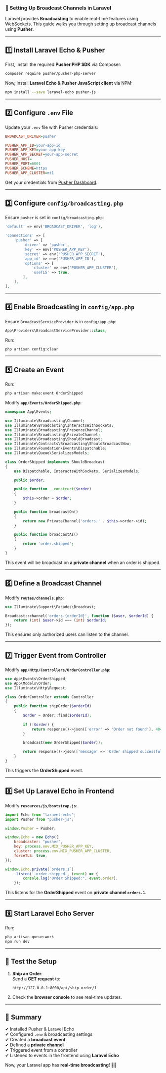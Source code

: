 ### **📡 Setting Up Broadcast Channels in Laravel**  

Laravel provides **Broadcasting** to enable real-time features using WebSockets. This guide walks you through setting up broadcast channels using **Pusher**.

---

## **1️⃣ Install Laravel Echo & Pusher**
First, install the required **Pusher PHP SDK** via Composer:
```sh
composer require pusher/pusher-php-server
```
Now, install **Laravel Echo & Pusher JavaScript client** via NPM:
```sh
npm install --save laravel-echo pusher-js
```

---

## **2️⃣ Configure `.env` File**
Update your `.env` file with Pusher credentials:
```ini
BROADCAST_DRIVER=pusher

PUSHER_APP_ID=your-app-id
PUSHER_APP_KEY=your-app-key
PUSHER_APP_SECRET=your-app-secret
PUSHER_HOST=
PUSHER_PORT=6001
PUSHER_SCHEME=https
PUSHER_APP_CLUSTER=mt1
```
Get your credentials from [Pusher Dashboard](https://dashboard.pusher.com).

---

## **3️⃣ Configure `config/broadcasting.php`**
Ensure `pusher` is set in `config/broadcasting.php`:
```php
'default' => env('BROADCAST_DRIVER', 'log'),

'connections' => [
    'pusher' => [
        'driver' => 'pusher',
        'key' => env('PUSHER_APP_KEY'),
        'secret' => env('PUSHER_APP_SECRET'),
        'app_id' => env('PUSHER_APP_ID'),
        'options' => [
            'cluster' => env('PUSHER_APP_CLUSTER'),
            'useTLS' => true,
        ],
    ],
],
```

---

## **4️⃣ Enable Broadcasting in `config/app.php`**
Ensure `BroadcastServiceProvider` is in `config/app.php`:
```php
App\Providers\BroadcastServiceProvider::class,
```

Run:
```sh
php artisan config:clear
```

---

## **5️⃣ Create an Event**
Run:
```sh
php artisan make:event OrderShipped
```

Modify **`app/Events/OrderShipped.php`**:
```php
namespace App\Events;

use Illuminate\Broadcasting\Channel;
use Illuminate\Broadcasting\InteractsWithSockets;
use Illuminate\Broadcasting\PresenceChannel;
use Illuminate\Broadcasting\PrivateChannel;
use Illuminate\Broadcasting\ShouldBroadcast;
use Illuminate\Contracts\Broadcasting\ShouldBroadcastNow;
use Illuminate\Foundation\Events\Dispatchable;
use Illuminate\Queue\SerializesModels;

class OrderShipped implements ShouldBroadcast
{
    use Dispatchable, InteractsWithSockets, SerializesModels;

    public $order;

    public function __construct($order)
    {
        $this->order = $order;
    }

    public function broadcastOn()
    {
        return new PrivateChannel('orders.' . $this->order->id);
    }

    public function broadcastAs()
    {
        return 'order.shipped';
    }
}
```
This event will be broadcast on **a private channel** when an order is shipped.

---

## **6️⃣ Define a Broadcast Channel**
Modify **`routes/channels.php`**:
```php
use Illuminate\Support\Facades\Broadcast;

Broadcast::channel('orders.{orderId}', function ($user, $orderId) {
    return (int) $user->id === (int) $orderId;
});
```
This ensures only authorized users can listen to the channel.

---

## **7️⃣ Trigger Event from Controller**
Modify **`app/Http/Controllers/OrderController.php`**:
```php
use App\Events\OrderShipped;
use App\Models\Order;
use Illuminate\Http\Request;

class OrderController extends Controller
{
    public function shipOrder($orderId)
    {
        $order = Order::find($orderId);
        
        if (!$order) {
            return response()->json(['error' => 'Order not found'], 404);
        }

        broadcast(new OrderShipped($order));

        return response()->json(['message' => 'Order shipped successfully']);
    }
}
```
This triggers the **OrderShipped** event.

---

## **8️⃣ Set Up Laravel Echo in Frontend**
Modify **`resources/js/bootstrap.js`**:
```js
import Echo from "laravel-echo";
import Pusher from "pusher-js";

window.Pusher = Pusher;

window.Echo = new Echo({
    broadcaster: "pusher",
    key: process.env.MIX_PUSHER_APP_KEY,
    cluster: process.env.MIX_PUSHER_APP_CLUSTER,
    forceTLS: true,
});

window.Echo.private(`orders.1`)
    .listen('.order.shipped', (event) => {
        console.log("Order Shipped:", event.order);
    });
```
This listens for the **OrderShipped** event on **private channel `orders.1`**.

---

## **9️⃣ Start Laravel Echo Server**
Run:
```sh
php artisan queue:work
npm run dev
```

---

## **🔎 Test the Setup**
1. **Ship an Order**:  
   Send a **GET request** to:
   ```
   http://127.0.0.1:8000/api/ship-order/1
   ```
2. Check the **browser console** to see real-time updates.

---

## **🎉 Summary**
✔ Installed Pusher & Laravel Echo  
✔ Configured `.env` & broadcasting settings  
✔ Created a **broadcast event**  
✔ Defined a **private channel**  
✔ Triggered event from a controller  
✔ Listened to events in the frontend using **Laravel Echo**  

Now, your Laravel app has **real-time broadcasting**! 🚀🎯